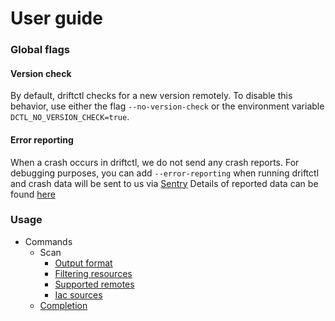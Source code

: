# User guide

### Global flags

#### Version check

By default, driftctl checks for a new version remotely. To disable this behavior, use either the flag `--no-version-check` or the environment variable `DCTL_NO_VERSION_CHECK=true`.

#### Error reporting

When a crash occurs in driftctl, we do not send any crash reports.
For debugging purposes, you can add `--error-reporting` when running driftctl and crash data will be sent to us via [Sentry](https://sentry.io)
Details of reported data can be found [here](./cmd/flags/error-reporting.md)

### Usage

- Commands
  - Scan
    - [Output format](cmd/scan/output.md)
    - [Filtering resources](cmd/scan/filter.md)
    - [Supported remotes](cmd/scan/supported_resources/README.md)
    - [Iac sources](cmd/scan/iac_source.md)
  - [Completion](cmd/completion/script.md)

